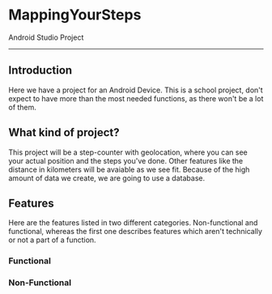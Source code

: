 # MappingYourSteps
Android Studio Project

-------------------------
## Introduction 
Here we have a project for an Android Device. This is a school project, don't expect to have more than the most needed functions, as there won't be a lot of them. 

## What kind of project?
This project will be a step-counter with geolocation, where you can see your actual position and the steps you've done. Other features like the distance in kilometers will be avaiable as we see fit. Because of the high amount of data we create, we are going to use a database. 

## Features
Here are the features listed in two different categories. Non-functional and functional, whereas the first one describes features which aren't technically or not a part of a function. 

### Functional

### Non-Functional
